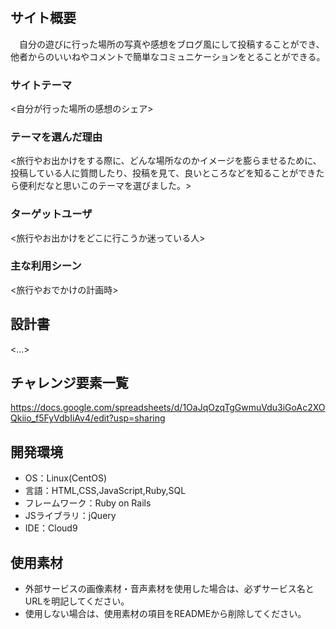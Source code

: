 # <Exchange Impressions>

## サイト概要
　自分の遊びに行った場所の写真や感想をブログ風にして投稿することができ、他者からのいいねやコメントで簡単なコミュニケーションをとることができる。

### サイトテーマ
<自分が行った場所の感想のシェア>

### テーマを選んだ理由
<旅行やお出かけをする際に、どんな場所なのかイメージを膨らませるために、投稿している人に質問したり、投稿を見て、良いところなどを知ることができたら便利だなと思いこのテーマを選びました。>

### ターゲットユーザ
<旅行やお出かけをどこに行こうか迷っている人>

### 主な利用シーン
<旅行やおでかけの計画時>

## 設計書
<...>

## チャレンジ要素一覧
<https://docs.google.com/spreadsheets/d/1OaJqOzqTgGwmuVdu3iGoAc2XOQkiio_f5FyVdbIiAv4/edit?usp=sharing>

## 開発環境
- OS：Linux(CentOS)
- 言語：HTML,CSS,JavaScript,Ruby,SQL
- フレームワーク：Ruby on Rails
- JSライブラリ：jQuery
- IDE：Cloud9

## 使用素材
- 外部サービスの画像素材・音声素材を使用した場合は、必ずサービス名とURLを明記してください。
- 使用しない場合は、使用素材の項目をREADMEから削除してください。